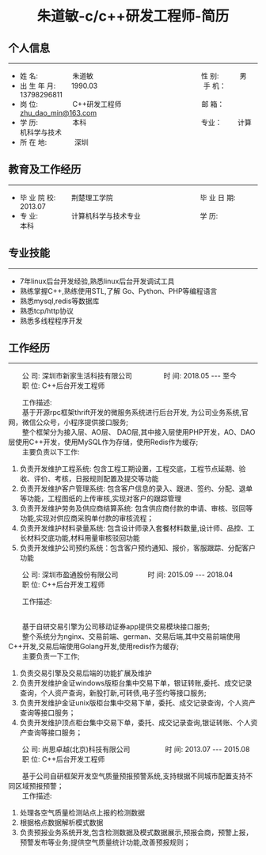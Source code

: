 
# <center>朱道敏-c/c++研发工程师-简历</center>

## 个人信息 
----

* 姓 名:&#8195;&#8195;&#8195;&#8195;&#8195;朱道敏 &#8195;&#8195;&#8195;&#8195;&#8195;&#8195;&#8195;&#8195;&#8195;&#8195;&#8195;&#8195;&#8195;&#8195;&#8195;  性 别:&#8195;&#8195;&#8195;男
* 出 生 年 月: &#8195;&#8195;1990.03 &#8195;&#8195;&#8195;&#8195;&#8195;&#8195;&#8195;&#8195;&#8195;&#8195;&#8195;&#8195;&#8195;&#8195;&#8195;手 机：&#8195;&#8195;13798296811
* 岗 位:&#8195;&#8195;&#8195;&#8195;&#8195;C++研发工程师 &#8195;&#8195;&#8195;&#8195;&#8195;&#8195;&#8195;&#8195;&#8195;&#8195;&#8195; 邮 箱：&#8195;&#8195;zhu_dao_min@163.com   
* 学 历:&#8195;&#8195;&#8195;&#8195;&#8195;本科    &#8195;&#8195;&#8195;&#8195;&#8195;&#8195;&#8195;&#8195;&#8195;&#8195;&#8195;&#8195;&#8195;&#8195;&#8195;&#8195; 专业：&#8195;&#8195; 计算机科学与技术
* 所 在 地:&#8195;&#8195;&#8195;&#8195;深圳


## 教育及工作经历
----

* 毕 业 院 校:&#8195;&#8195;  荆楚理工学院   &#8195;&#8195;&#8195;&#8195;&#8195;&#8195;&#8195;&#8195;&#8195;&#8195;&#8195;&#8195; 毕 业 日 期:&#8195;&#8195; 2013.07
* 专 业: &#8195;&#8195; &#8195;&#8195;    计算机科学与技术专业 &#8195;&#8195;&#8195;&#8195;&#8195;&#8195;&#8195;&#8195; 学 历:&#8195;&#8195;&#8195;&#8195;&#8195;本科       


## 专业技能
----

* 7年linux后台开发经验,熟悉linux后台开发调试工具
* 熟练掌握C++,熟练使用STL,了解 Go、Python、PHP等编程语言
* 熟悉mysql,redis等数据库
* 熟悉tcp/http协议
* 熟悉多线程程序开发



## 工作经历
----

&#8195;&#8195;公 司: 深圳市新家生活科技有限公司    &#8195;&#8195;&#8195;&#8195; 时 间: 2018.05 --- 至今  
&#8195;&#8195;职 位: C++后台开发工程师 

&#8195;&#8195;工作描述:
<br/>&#8195;&#8195;基于开源rpc框架thrift开发的微服务系统进行后台开发, 为公司业务系统,官网，微信公众号，小程序提供接口服务;
<br/>&#8195;&#8195;整个框架分为接入层、AO层、 DAO层,其中接入层使用PHP开发，AO、DAO层使用C++开发，使用MySQL作为存储，使用Redis作为缓存;
<br/>&#8195;&#8195;主要负责以下工作:
1. 负责开发维护工程系统: 包含工程工期设置，工程交底，工程节点延期、验收、评价、考核，日报规则配置及提交等功能
2. 负责开发维护客户管理系统:  包含客户信息的录入、跟进、签约、分配、退单等功能，工程图纸的上传审核,实现对客户的跟踪管理
3. 负责开发维护劳务及供应商结算系统:  包含供应商付款的申请、审核、驳回等功能,实现对供应商采购单付款的审核流程；
4. 负责开发维护材料录量系统: 包含设计师录入套餐材料数量,设计师、品控、工长材料交底功能,材料用量审核驳回功能
5. 负责开发维护公司预约系统：包含客户预约通知、报价，客服跟踪、分配客户功能
 

&#8195;&#8195;公 司: 深圳市盈通股份有限公司  &#8195;&#8195;&#8195;&#8195;时 间: 2015.09 --- 2018.04   
&#8195;&#8195;职 位: C++后台开发工程师

&#8195;&#8195;工作描述:   

<br/>&#8195;&#8195;基于自研交易引擎为公司移动证券app提供交易模块接口服务;
<br/>&#8195;&#8195;整个系统分为nginx、交易前端、german、交易后端,其中交易前端使用C++开发,交易后端使用Golang开发,使用redis作为缓存;
<br/>&#8195;&#8195;主要负责一下工作;
1. 负责交易引擎及交易后端的功能扩展及维护
2. 负责开发维护金证windows版柜台集中交易下单，银证转账,委托、成交记录查询，个人资产查询，新股打新,可转债,电子签约等接口服务;
3. 负责开发维护金证unix版柜台集中交易下单，委托、成交记录查询，个人资产查询等接口服务；
4. 负责开发维护顶点柜台集中交易下单，委托、成交记录查询,银证转账、个人资产查询等接口服务；



&#8195;&#8195;公 司: 尚思卓越(北京)科技有限公司 &ensp;&#8195;&#8195;&#8195;&#8195; 时 间: 2013.07 --- 2015.08    
&#8195;&#8195;职 位: C++后台开发工程师 

&#8195;&#8195;基于公司自研框架开发空气质量预报预警系统,支持根据不同城市配置支持不同区域预报预警；
<br/>&#8195;&#8195;工作描述:
1. 处理各空气质量检测站点上报的检测数据
2. 根据格点数据解析模式数据
3. 负责预报业务系统开发,包含检测数据及模式数据展示,预报会商，预警上报，预警发布等业务;提供空气质量统计功能,改善预报规则；


